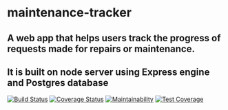 # maintenance-tracker

## A web app that helps users track the progress of requests made for repairs or maintenance.
## It is built on node server using Express engine  and Postgres database
[![Build Status](https://travis-ci.org/uwahope007/maintenance-tracker.svg?branch=develop)](https://travis-ci.org/uwahope007/maintenance-tracker)
[![Coverage Status](https://coveralls.io/repos/github/uwahope007/maintenance-tracker/badge.svg)](https://coveralls.io/github/uwahope007/maintenance-tracker)
[![Maintainability](https://api.codeclimate.com/v1/badges/a251b8e0c972af1e52e6/maintainability)](https://codeclimate.com/github/uwahope007/maintenance-tracker/maintainability)
[![Test Coverage](https://api.codeclimate.com/v1/badges/a251b8e0c972af1e52e6/test_coverage)](https://codeclimate.com/github/uwahope007/maintenance-tracker/test_coverage)
